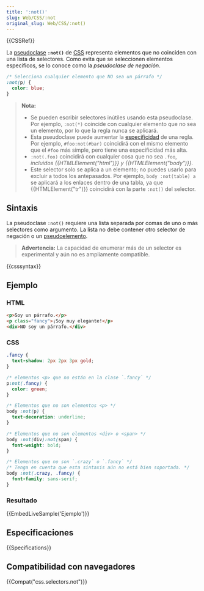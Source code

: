 ```yaml
---
title: ':not()'
slug: Web/CSS/:not
original_slug: Web/CSS/:not()
---
```


{{CSSRef}}

La [pseudoclase](/es/docs/Web/CSS/Pseudo-classes) **`:not()`** de [CSS](/es/docs/Web/CSS) representa elementos que no coinciden con una lista de selectores. Como evita que se seleccionen elementos específicos, se lo conoce como la _pseudoclase de negación_.

```css
/* Selecciona cualquier elemento que NO sea un párrafo */
:not(p) {
  color: blue;
}
```

> **Nota:**
>
> - Se pueden escribir selectores inútiles usando esta pseudoclase. Por ejemplo, `:not(*)` coincide con cualquier elemento que no sea un elemento, por lo que la regla nunca se aplicará.
> - Esta pseudoclase puede aumentar la [especificidad](/es/docs/Web/CSS/Specificity) de una regla. Por ejemplo, `#foo:not(#bar)` coincidirá con el mismo elemento que el `#foo` más simple, pero tiene una especificidad más alta.
> - `:not(.foo)` coincidirá con cualquier cosa que no sea `.foo`, _incluidos {{HTMLElement("html")}} y {{HTMLElement("body")}}._
> - Este selector solo se aplica a un elemento; no puedes usarlo para excluir a todos los antepasados. Por ejemplo, `body :not(table) a` se aplicará a los enlaces dentro de una tabla, ya que {{HTMLElement("tr")}} coincidirá con la parte `:not()` del selector.

## Sintaxis

La pseudoclase `:not()` requiere una lista separada por comas de uno o más selectores como argumento. La lista no debe contener otro selector de negación o un [pseudoelemento](/es/docs/Web/CSS/Pseudo-elements).

> **Advertencia:** La capacidad de enumerar más de un selector es experimental y aún no es ampliamente compatible.

{{csssyntax}}

## Ejemplo

### HTML

```html
<p>Soy un párrafo.</p>
<p class="fancy">¡Soy muy elegante!</p>
<div>NO soy un párrafo.</div>
```

### CSS

```css
.fancy {
  text-shadow: 2px 2px 3px gold;
}

/* elementos <p> que no están en la clase `.fancy` */
p:not(.fancy) {
  color: green;
}

/* Elementos que no son elementos <p> */
body :not(p) {
  text-decoration: underline;
}

/* Elementos que no son elementos <div> o <span> */
body :not(div):not(span) {
  font-weight: bold;
}

/* Elementos que no son `.crazy` o `.fancy` */
/* Tenga en cuenta que esta sintaxis aún no está bien soportada. */
body :not(.crazy, .fancy) {
  font-family: sans-serif;
}
```

### Resultado

{{EmbedLiveSample('Ejemplo')}}

## Especificaciones

{{Specifications}}

## Compatibilidad con navegadores

{{Compat("css.selectors.not")}}
